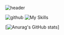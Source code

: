 ![header](https://capsule-render.vercel.app/api?type=waving&color=0:32519b,100:465c99&height=120&section=header&text=Hello%20I'M%20David%20Lorent&fontSize=50&fontColor=ffffff&animation=fadeIn)



![github](https://img.shields.io/badge/GitHub-000000?style=for-the-badge&logo=GitHub&logoColor=white)
![My Skills](https://skillicons.dev/icons?i=js,html,css,sass,tailwind,bootstrap,react,php,laravel,mysql,nodejs,ai,ps,figma,visualstudio,github)


 
          
          



[![Anurag's GitHub stats](https://github-readme-stats.vercel.app/api?username=zowlou)]
          

